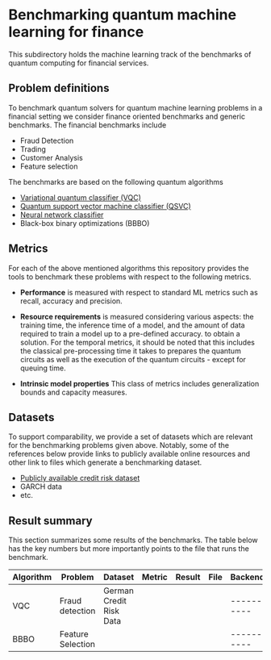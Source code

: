 # Benchmarking quantum machine learning for finance

This subdirectory holds the machine learning track of the benchmarks of quantum computing for financial services.

## Problem definitions

To benchmark quantum solvers for quantum machine learning problems in a financial setting we consider finance oriented benchmarks and generic benchmarks.
The financial benchmarks include

* Fraud Detection
* Trading
* Customer Analysis
* Feature selection

The benchmarks are based on the following quantum algorithms

* [Variational quantum classifier (VQC)](https://github.com/Qiskit/qiskit-machine-learning/blob/main/qiskit_machine_learning/algorithms/classifiers/vqc.py) 
* [Quantum support vector machine classifier (QSVC)](https://github.com/Qiskit/qiskit-machine-learning/blob/main/qiskit_machine_learning/algorithms/classifiers/qsvc.py)
* [Neural network classifier](https://github.com/Qiskit/qiskit-machine-learning/blob/main/qiskit_machine_learning/algorithms/classifiers/neural_network_classifier.py)
* Black-box binary optimizations (BBBO)

## Metrics  

For each of the above mentioned algorithms this repository provides the tools to benchmark these problems with respect to the following metrics.

* **Performance** is measured with respect to standard ML metrics such as recall, accuracy and precision.

* **Resource requirements** is measured considering various aspects: the training time, the inference time of a model, and the amount of data required to train a model up to a pre-defined accuracy. to obtain a solution.
  For the temporal metrics, it should be noted that this includes the classical pre-processing time it takes to prepares the quantum circuits as well as the execution of the quantum circuits - except for queuing time.
  
* **Intrinsic model properties** This class of metrics includes generalization bounds and capacity measures.

## Datasets

To support comparability, we provide a set of datasets which are relevant for the benchmarking problems given above.
Notably, some of the references below provide links to publicly available online resources and other link to files which generate a benchmarking dataset.

* [Publicly available credit risk dataset](online:http://archive.ics.uci.edu/ml/machine-learning-databases/statlog/german/german.data)
* GARCH data
* etc.

## Result summary

This section summarizes some results of the benchmarks. 
The table below has the key numbers but more importantly points to the file that runs the benchmark.

| Algorithm | Problem           | Dataset                 | Metric | Result | File |  Backend |
|-----------|-------------------|-------------------------|--------|--------|------|----------|
| VQC       | Fraud detection   | German Credit Risk Data |        |        |      |----------|
| BBBO      | Feature Selection |                         |        |        |      |----------|


